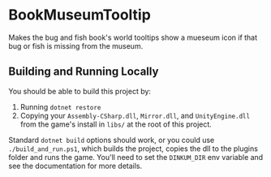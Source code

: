 # BookMuseumTooltip

Makes the bug and fish book's world tooltips show a mueseum icon if that bug or
fish is missing from the museum.

## Building and Running Locally

You should be able to build this project by:

1. Running `dotnet restore`
2. Copying your `Assembly-CSharp.dll`, `Mirror.dll`, and `UnityEngine.dll` from
   the game's install in `libs/` at the root of this project.

Standard `dotnet build` options should work, or you could use
`./build_and_run.ps1`, which builds the project, copies the dll to the plugins
folder and runs the game. You'll need to set the `DINKUM_DIR` env variable and
see the documentation for more details.
